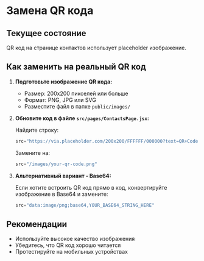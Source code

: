# Замена QR кода

## Текущее состояние
QR код на странице контактов использует placeholder изображение.

## Как заменить на реальный QR код

1. **Подготовьте изображение QR кода:**
   - Размер: 200x200 пикселей или больше
   - Формат: PNG, JPG или SVG
   - Разместите файл в папке `public/images/`

2. **Обновите код в файле `src/pages/ContactsPage.jsx`:**
   
   Найдите строку:
   ```javascript
   src="https://via.placeholder.com/200x200/FFFFFF/000000?text=QR+Code"
   ```
   
   Замените на:
   ```javascript
   src="/images/your-qr-code.png"
   ```

3. **Альтернативный вариант - Base64:**
   
   Если хотите встроить QR код прямо в код, конвертируйте изображение в Base64 и замените:
   ```javascript
   src="data:image/png;base64,YOUR_BASE64_STRING_HERE"
   ```

## Рекомендации
- Используйте высокое качество изображения
- Убедитесь, что QR код хорошо читается
- Протестируйте на мобильных устройствах
